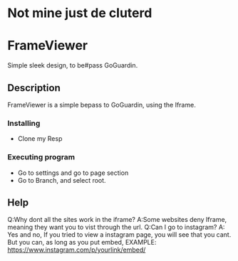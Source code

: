 # Not mine just de cluterd 
# FrameViewer

Simple sleek design, to be#pass GoGuardin. 

## Description

FrameViewer is a simple bepass to GoGuardin, using the Iframe.


### Installing

* Clone my Resp


### Executing program

* Go to settings and go to page section
* Go to Branch, and select root.

## Help

Q:Why dont all the sites work in the iframe? A:Some websites deny Iframe, meaning they want you to vist through the url.
Q:Can I go to instagram? A: Yes and no, If you tried to view a instagram page, you will see that you cant. But you can, as long as you put embed, EXAMPLE: https://www.instagram.com/p/yourlink/embed/

